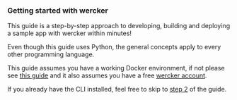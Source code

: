 ### Getting started with wercker
This guide is a step-by-step approach to developing, building and deploying
a sample app with wercker within minutes!

Even though this guide uses Python, the general concepts apply to every other
programming language.

This guide assumes you have a working Docker environment, if not please see
[this guide](http://devcenter.wercker.com/docs/cli/requirements.html) and it
also assumes you have a free [wercker
account](https:/https://app.wercker.com/users/new/).

If you already have the CLI installed, feel free to skip to [step 2]() of the guide.
